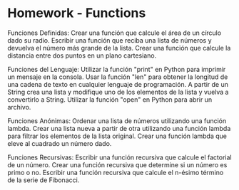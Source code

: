 # Homework - Functions

Funciones Definidas:
Crear una función que calcule el área de un círculo dado su radio.
Escribir una función que reciba una lista de números y devuelva el número más grande de la lista.
Crear una función que calcule la distancia entre dos puntos en un plano cartesiano.

Funciones del Lenguaje:
Utilizar la función "print" en Python para imprimir un mensaje en la consola.
Usar la función "len" para obtener la longitud de una cadena de texto en cualquier lenguaje de programación.
A partir de un String crea una lista y modifique uno de los elementos de la lista y vuelva a convertirlo a String.
Utilizar la función "open" en Python para abrir un archivo.

Funciones Anónimas:
Ordenar una lista de números utilizando una función lambda.
Crear una lista nueva a partir de otra utilizando una función lambda para filtrar los elementos de la lista original.
Crear una función lambda que eleve al cuadrado un número dado.

Funciones Recursivas:
Escribir una función recursiva que calcule el factorial de un número.
Crear una función recursiva que determine si un número es primo o no.
Escribir una función recursiva que calcule el n-ésimo término de la serie de Fibonacci.
